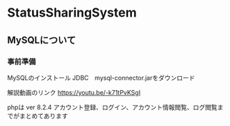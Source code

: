 # StatusSharingSystem

## MySQLについて
### 事前準備 

MySQLのインストール
JDBC　mysql-connector.jarをダウンロード 

解説動画のリンク
https://youtu.be/-k71tPvKSgI

phpは ver 8.2.4
アカウント登録、ログイン、アカウント情報閲覧、ログ閲覧までがまとめてあります
